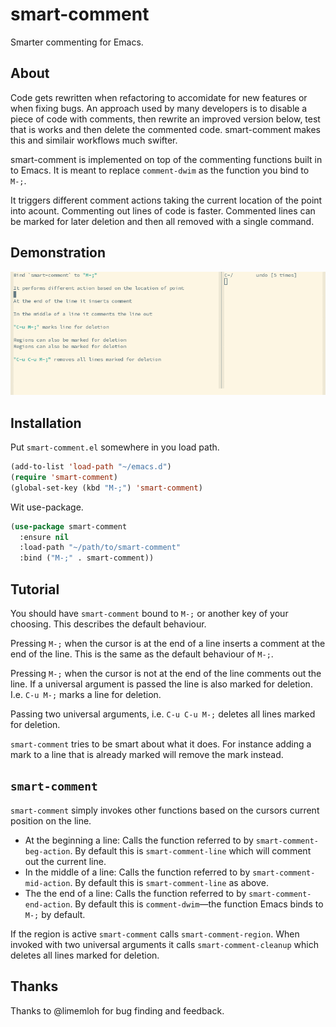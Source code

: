 # smart-comment

Smarter commenting for Emacs.

## About

Code gets rewritten when refactoring to accomidate for new features or
when fixing bugs. An approach used by many developers is to disable a
piece of code with comments, then rewrite an improved version below,
test that is works and then delete the commented code. smart-comment
makes this and similair workflows much swifter.

smart-comment is implemented on top of the commenting functions built
in to Emacs. It is meant to replace `comment-dwim` as the function you
bind to `M-;`.

It triggers different comment actions taking the current location of
the point into acount. Commenting out lines of code is faster.
Commented lines can be marked for later deletion and then all removed
with a single command.

## Demonstration

![Recording of smart-comment](/demo.gif?raw=true)

## Installation

Put `smart-comment.el` somewhere in you load path.

```lisp
(add-to-list 'load-path "~/emacs.d")
(require 'smart-comment)
(global-set-key (kbd "M-;") 'smart-comment)
```

Wit use-package.

```lisp
(use-package smart-comment
  :ensure nil
  :load-path "~/path/to/smart-comment"
  :bind ("M-;" . smart-comment))
```

## Tutorial

You should have `smart-comment` bound to `M-;` or another key of your
choosing. This describes the default behaviour.

Pressing `M-;` when the cursor is at the end of a line inserts a
comment at the end of the line. This is the same as the default
behaviour of `M-;`.

Pressing `M-;` when the cursor is not at the end of the line comments
out the line. If a universal argument is passed the line is also
marked for deletion. I.e. `C-u M-;` marks a line for deletion.

Passing two universal arguments, i.e. `C-u C-u M-;` deletes all lines
marked for deletion.

`smart-comment` tries to be smart about what it does. For instance
adding a mark to a line that is already marked will remove the mark
instead.

## `smart-comment`

`smart-comment` simply invokes other functions based on the cursors
current position on the line.

* At the beginning a line: Calls the function referred to by
  `smart-comment-beg-action`. By default this is `smart-comment-line`
  which will comment out the current line.
* In the middle of a line: Calls the function referred to by
  `smart-comment-mid-action`. By default this is `smart-comment-line`
  as above.
* The the end of a line: Calls the function referred to by
  `smart-comment-end-action`. By default this is `comment-dwim`—the
  function Emacs binds to `M-;` by default.
  
If the region is active `smart-comment` calls `smart-comment-region`.
When invoked with two universal arguments it calls
`smart-comment-cleanup` which deletes all lines marked for deletion.


## Thanks

Thanks to @limemloh for bug finding and feedback.
